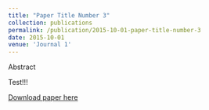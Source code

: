 ```yaml
---
title: "Paper Title Number 3"
collection: publications
permalink: /publication/2015-10-01-paper-title-number-3
date: 2015-10-01
venue: 'Journal 1'
---
```

Abstract

Test!!!

[Download paper here](http://academicpages.github.io/files/paper3.pdf)